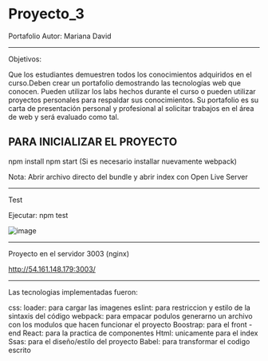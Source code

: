 # Proyecto_3
Portafolio
Autor: Mariana David 

--------------------
Objetivos:

Que los estudiantes demuestren todos los conocimientos adquiridos en el curso.Deben crear un portafolio demostrando las tecnologías web que conocen. Pueden utilizar los labs hechos durante el curso o pueden utilizar proyectos personales para respaldar sus conocimientos. Su portafolio es su carta de presentación personal y profesional al solicitar trabajos en el área de web y será evaluado como tal.

PARA INICIALIZAR EL PROYECTO
-------------------------------------

npm install
npm start (Si es necesario installar nuevamente webpack)

Nota: Abrir archivo directo del bundle y abrir index con Open Live Server

--------------------
Test

Ejecutar: npm test 


![image](https://user-images.githubusercontent.com/72479030/171776271-d6a00644-00ec-4462-87e9-9d39439d0c98.png)


-------------------------------------
Proyecto en el servidor 3003 (nginx)

http://54.161.148.179:3003/

--------------------------------------------------------------------------
Las tecnologias implementadas fueron:

css: loader: para cargar las imagenes
eslint: para restriccion y estilo de la sintaxis del código
webpack: para empacar podulos generarno un archivo con los modulos que hacen funcionar el proyecto
Boostrap: para el front -end
React: para la practica de componentes
Html: unicamente para el index
Ssas: para el diseño/estilo del proyecto
Babel: para transformar el codigo escrito



